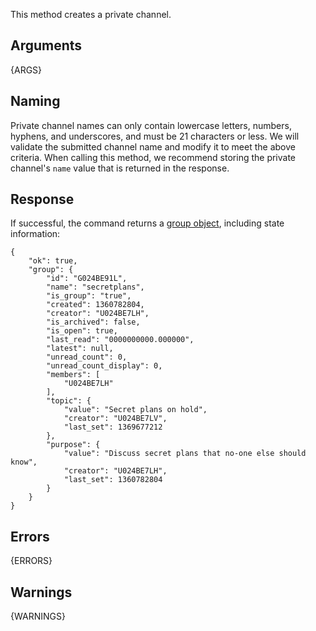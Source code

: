 This method creates a private channel.


## Arguments

{ARGS}

## Naming

Private channel names can only contain lowercase letters, numbers, hyphens, and underscores, and must be 21 characters or less. We will validate the submitted channel name and modify it to meet the above criteria. When calling this method, we recommend storing the private channel's `name` value that is returned in the response.


## Response

If successful, the command returns a [group object](/types/group), including state information:

    {
        "ok": true,
        "group": {
            "id": "G024BE91L",
            "name": "secretplans",
            "is_group": "true",
            "created": 1360782804,
            "creator": "U024BE7LH",
            "is_archived": false,
            "is_open": true,
            "last_read": "0000000000.000000",
            "latest": null,
            "unread_count": 0,
            "unread_count_display": 0,
            "members": [
                "U024BE7LH"
            ],
            "topic": {
                "value": "Secret plans on hold",
                "creator": "U024BE7LV",
                "last_set": 1369677212
            },
            "purpose": {
                "value": "Discuss secret plans that no-one else should know",
                "creator": "U024BE7LH",
                "last_set": 1360782804
            }
        }
    }


## Errors

{ERRORS}



## Warnings

{WARNINGS}
